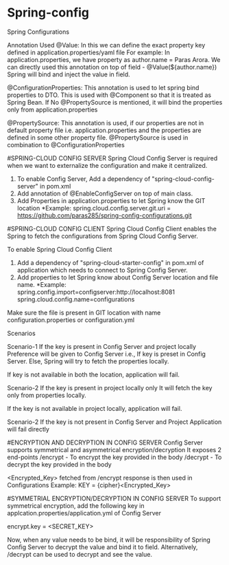 # Spring-config
Spring Configurations

Annotation Used
@Value: In this we can define the exact property key defined in application.properties/yaml file For example: In application.properties, we have property as author.name = Paras Arora. We can directly used this annotation on top of field - @Value(${author.name})
Spring will bind and inject the value in field.

@ConfigurationProperties: This annotation is used to let spring bind properties to DTO.
This is used with @Component so that it is treated as Spring Bean.
If No @PropertySource is mentioned, it will bind the properties only from application.properties

@PropertySource: This annotation is used, if our properties are not in default property file i.e. application.properties and the properties are defined in some other property file. @PropertySource is used in combination to @ConfigurationProperties

#SPRING-CLOUD CONFIG SERVER
Spring Cloud Config Server is required when we want to externalize the configuration and make it centralized.

1. To enable Config Server, Add a dependency of "spring-cloud-config-server" in pom.xml
2. Add annotation of @EnableConfigServer on top of main class.
3. Add Properties in application.properties to let Spring know the GIT location
*Example:
	spring.cloud.config.server.git.uri = https://github.com/paras285/spring-config-configurations.git

#SPRING-CLOUD CONFIG CLIENT
Spring Cloud Config Client enables the Spring to fetch the configurations from Spring Cloud Config Server.

To enable Spring Cloud Config Client
1. Add a dependency of "spring-cloud-starter-config" in pom.xml of application which needs to connect to Spring Config Server.
2. Add properties to let Spring know about Config Server location and file name.
*Example:
	spring.config.import=configserver:http://localhost:8081
	spring.cloud.config.name=configurations

Make sure the file is present in GIT location with name configuration.properties or configuration.yml

Scenarios

Scenario-1 If the key is present in Config Server and project locally
Preference will be given to Config Server i.e., If key is preset in Config Server.
Else, Spring will try to fetch the properties locally.

If key is not available in both the location, application will fail.

Scenario-2 If the key is present in project locally only
It will fetch the key only from properties locally.

If the key is not available in project locally, application will fail.

Scenario-2 If the key is not present in Config Server and Project
Application will fail directly

#ENCRYPTION AND DECRYPTION IN CONFIG SERVER
Config Server supports symmetrical and asymmetrical encryption/decryption
It exposes 2 end-points
/encrypt - To encrypt the key provided in the body
/decrypt - To decrypt the key provided in the body

<Encrypted_Key> fetched from /encrypt response is then used in Configurations
Example:
KEY = {cipher}<Encrypted_Key>

#SYMMETRIAL ENCRYPTION/DECRYPTION IN CONFIG SERVER
To support symmetrical encryption, add the following key in applcation.properties/application.yml of Config Server

encrypt.key = <SECRET_KEY>

Now, when any value needs to be bind, it will be responsibility of Spring Config Server to decrypt the value and bind it to field.
Alternatively, /decrypt can be used to decrypt and see the value.